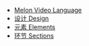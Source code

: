 - [Melon Video Language](quickstart.md)
- [设计 Design](design.md)
- [元素 Elements](elements.md)
- [环节 Sections](sections.md)